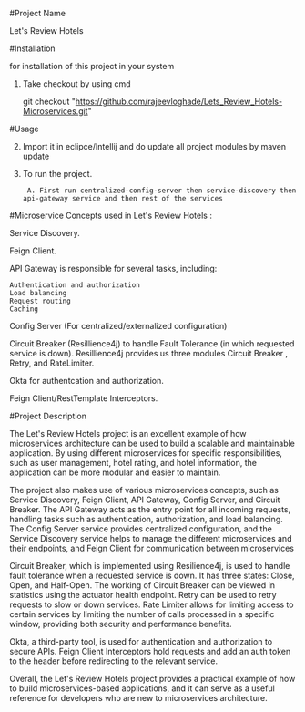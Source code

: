 #Project Name

Let's Review Hotels

#Installation

for installation of this project in your system 

1. Take checkout by using cmd 

	git checkout "https://github.com/rajeevloghade/Lets_Review_Hotels-Microservices.git"

#Usage

2. Import it in eclipce/Intellij and do update all project modules by maven update

3. To run the project. 

		A. First run centralized-config-server then service-discovery then api-gateway service and then rest of the services


#Microservice Concepts used in Let's Review Hotels : 

Service Discovery.

Feign Client.

API Gateway is responsible for several tasks, including:

	Authentication and authorization
	Load balancing
	Request routing
	Caching

Config Server (For centralized/externalized configuration) 

Circuit Breaker (Resillience4j) to handle Fault Tolerance (in which requested service is down). Resillience4j provides us three modules Circuit Breaker , Retry, and RateLimiter.

Okta for authentcation and authorization.

Feign Client/RestTemplate Interceptors.

#Project Description

The Let's Review Hotels project is an excellent example of how microservices architecture can be used to build a scalable and maintainable application. By using different microservices for specific responsibilities, such as user management, hotel rating, and hotel information, the application can be more modular and easier to maintain.

The project also makes use of various microservices concepts, such as Service Discovery, Feign Client, API Gateway, Config Server, and Circuit Breaker. The API Gateway acts as the entry point for all incoming requests, handling tasks such as authentication, authorization, and load balancing. The Config Server service provides centralized configuration, and the Service Discovery service helps to manage the different microservices and their endpoints, and Feign Client for communication between microservices

Circuit Breaker, which is implemented using Resilience4j, is used to handle fault tolerance when a requested service is down. It has three states: Close, Open, and Half-Open. The working of Circuit Breaker can be viewed in statistics using the actuator health endpoint. Retry can be used to retry requests to slow or down services. Rate Limiter allows for limiting access to certain services by limiting the number of calls processed in a specific window, providing both security and performance benefits.

Okta, a third-party tool, is used for authentication and authorization to secure APIs. Feign Client Interceptors hold requests and add an auth token to the header before redirecting to the relevant service.

Overall, the Let's Review Hotels project provides a practical example of how to build microservices-based applications, and it can serve as a useful reference for developers who are new to microservices architecture.
